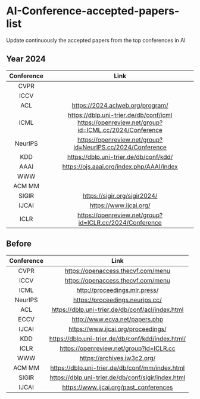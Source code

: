 # AI-Conference-accepted-papers-list

Update continuously the accepted papers from the top conferences in AI

## Year 2024
|Conference|Link|
|:----:|:----:|
|CVPR| |
|ICCV| |
|ACL|https://2024.aclweb.org/program/|
|ICML|https://dblp.uni-trier.de/db/conf/icml <br> https://openreview.net/group?id=ICML.cc/2024/Conference|
|NeurIPS|https://openreview.net/group?id=NeurIPS.cc/2024/Conference|
|KDD|https://dblp.uni-trier.de/db/conf/kdd/|
|AAAI|https://ojs.aaai.org/index.php/AAAI/index|
|WWW| |
|ACM MM||
|SIGIR|https://sigir.org/sigir2024/|
|IJCAI|https://www.ijcai.org/|
|ICLR|https://openreview.net/group?id=ICLR.cc/2024/Conference|

## Before
|Conference|Link|
|:----:|:----:|
|CVPR| https://openaccess.thecvf.com/menu|
|ICCV| https://openaccess.thecvf.com/menu|
|ICML| http://proceedings.mlr.press/|
|NeurIPS| https://proceedings.neurips.cc/|
|ACL| https://dblp.uni-trier.de/db/conf/acl/index.html|
|ECCV| http://www.ecva.net/papers.php|
|IJCAI| https://www.ijcai.org/proceedings/|
|KDD| https://dblp.uni-trier.de/db/conf/kdd/index.html/|
|ICLR| https://openreview.net/group?id=ICLR.cc|
|WWW|https://archives.iw3c2.org/|
|ACM MM|https://dblp.uni-trier.de/db/conf/mm/index.html|
|SIGIR|https://dblp.uni-trier.de/db/conf/sigir/index.html|
|IJCAI|https://www.ijcai.org/past_conferences|
